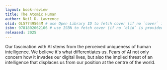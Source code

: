 ```yaml
---
layout: book-review
title: The Atomic Human
author: Neil D. Lawrence
olid: OL57749564M # use Open Library ID to fetch cover (if no `cover` is provided)
isbn: 9781802062106 # use ISBN to fetch cover (if no `olid` is provided, dashes are optional)
released: 2025
---
```


Our fascination with AI stems from the perceived uniqueness of human intelligence. We believe it's what differentiates us. Fears of AI not only concern how it invades our digital lives, but also the implied threat of an intelligence that displaces us from our position at the centre of the world.
